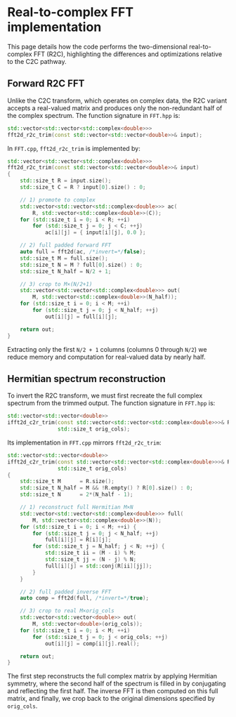 # Real-to-complex FFT implementation

This page details how the code performs the two-dimensional real-to-complex FFT (R2C), highlighting the differences and optimizations relative to the C2C pathway.

## Forward R2C FFT

Unlike the C2C transform, which operates on complex data, the R2C variant accepts a real-valued matrix and produces only the non-redundant half of the complex spectrum. The function signature in `FFT.hpp` is:

```cpp linenums="56" title="FFT.hpp"
std::vector<std::vector<std::complex<double>>>
fft2d_r2c_trim(const std::vector<std::vector<double>>& input);
```

In `FFT.cpp`, `fft2d_r2c_trim` is implemented by:

```cpp linenums="99" title="FFT.cpp"
std::vector<std::vector<std::complex<double>>>
fft2d_r2c_trim(const std::vector<std::vector<double>>& input)
{
    std::size_t R = input.size();
    std::size_t C = R ? input[0].size() : 0;

    // 1) promote to complex
    std::vector<std::vector<std::complex<double>>> ac(
        R, std::vector<std::complex<double>>(C));
    for (std::size_t i = 0; i < R; ++i)
        for (std::size_t j = 0; j < C; ++j)
            ac[i][j] = { input[i][j], 0.0 };

    // 2) full padded forward FFT
    auto full = fft2d(ac, /*invert=*/false);
    std::size_t M = full.size();
    std::size_t N = M ? full[0].size() : 0;
    std::size_t N_half = N/2 + 1;

    // 3) crop to M×(N/2+1)
    std::vector<std::vector<std::complex<double>>> out(
        M, std::vector<std::complex<double>>(N_half));
    for (std::size_t i = 0; i < M; ++i)
        for (std::size_t j = 0; j < N_half; ++j)
            out[i][j] = full[i][j];

    return out;
}
```

Extracting only the first `N/2 + 1` columns (columns 0 through `N/2`) we reduce memory and computation for real-valued data by nearly half.


## Hermitian spectrum reconstruction

To invert the R2C transform, we must first recreate the full complex spectrum from the trimmed output. The function signature in `FFT.hpp` is:

```cpp linenums="45" title="FFT.hpp"
std::vector<std::vector<double>>
ifft2d_c2r_trim(const std::vector<std::vector<std::complex<double>>>& R,
                std::size_t orig_cols);
```

Its implementation in `FFT.cpp` mirrors `fft2d_r2c_trim`:

```cpp linenums="131" title="FFT.cpp"
std::vector<std::vector<double>>
ifft2d_c2r_trim(const std::vector<std::vector<std::complex<double>>>& R,
                std::size_t orig_cols)
{
    std::size_t M      = R.size();
    std::size_t N_half = M && !R.empty() ? R[0].size() : 0;
    std::size_t N      = 2*(N_half - 1);

    // 1) reconstruct full Hermitian M×N
    std::vector<std::vector<std::complex<double>>> full(
        M, std::vector<std::complex<double>>(N));
    for (std::size_t i = 0; i < M; ++i) {
        for (std::size_t j = 0; j < N_half; ++j)
            full[i][j] = R[i][j];
        for (std::size_t j = N_half; j < N; ++j) {
            std::size_t ii = (M - i) % M;
            std::size_t jj = (N - j) % N;
            full[i][j] = std::conj(R[ii][jj]);
        }
    }

    // 2) full padded inverse FFT
    auto comp = fft2d(full, /*invert=*/true);

    // 3) crop to real M×orig_cols
    std::vector<std::vector<double>> out(
        M, std::vector<double>(orig_cols));
    for (std::size_t i = 0; i < M; ++i)
        for (std::size_t j = 0; j < orig_cols; ++j)
            out[i][j] = comp[i][j].real();

    return out;
}
```

The first step reconstructs the full complex matrix by applying Hermitian symmetry, where the second half of the spectrum is filled in by conjugating and reflecting the first half. The inverse FFT is then computed on this full matrix, and finally, we crop back to the original dimensions specified by `orig_cols`. 